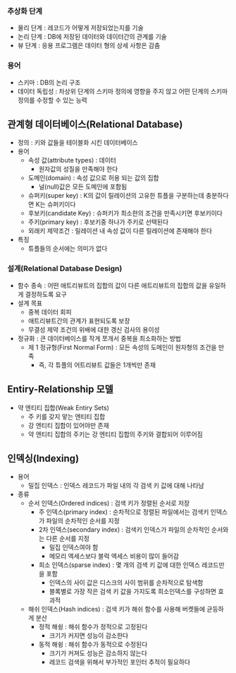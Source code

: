 ### 추상화 단계
- 물리 단계 : 레코드가 어떻게 저장되었는지를 기술
- 논리 단계 : DB에 저장된 데이터와 데이터간의 관계를 기술
- 뷰 단계 : 응용 프로그램은 데이터 형의 상세 사항은 감춤

### 용어
- 스키마 : DB의 논리 구조
- 데이터 독립성 : 차상위 단계의 스키마 정의에 영향을 주지 않고 어떤 단계의 스키마 정의를 수정할 수 있는 능력

## 관계형 데이터베이스(Relational Database)
- 정의 : 키와 값들을 테이블화 시킨 데이터베이스
- 용어
  - 속성 값(attribute types) : 데이터
    - 원자값의 성질을 만족해야 한다
  - 도메인(domain) : 속성 값으로 허용 되는 값의 집합
    - 널(null)값은 모든 도메인에 포함됨
  - 슈퍼키(super key) : K의 값이 릴레이션의 고유한 튜플을 구분하는데 충분하다면 K는 슈퍼키이다
  - 후보키(candidate Key) : 슈퍼키가 최소한의 조건을 만족시키면 후보키이다
  - 주키(primary key) : 후보키중 하나가 주키로 선택된다
  - 외래키 제약조건 : 릴레이션 내 속성 값이 다른 릴레이션에 존재해야 한다
- 특징
  - 튜플들의 순서에는 의미가 없다

### 설계(Relational Database Design)
- 함수 종속 : 어떤 애트리뷰트의 집합의 값이 다른 애트리뷰트의 집합의 값을 유일하게 결정하도록 요구
- 설계 목표
  - 중복 데이터 회피
  - 애트리뷰트간의 관계가 표현되도록 보장
  - 무결성 제약 조건의 위배에 대한 갱신 검사의 용이성
- 정규화 : 큰 데이터베이스를 작게 쪼개서 중복을 최소화하는 방법
  - 제 1 정규형(First Normal Form) : 모든 속성의 도메인이 원자형의 조건을 만족
    - 즉, 각 튜플의 어트리뷰트 값들은 1개씩만 존재

## Entiry-Relationship 모델
- 약 엔티티 집합(Weak Entiry Sets)
  - 주 키를 갖지 앟는 엔티티 집합
  - 강 엔티티 집합이 있어야만 존재
  - 약 엔티티 집합의 주키는 강 엔티티 집합의 주키와 결합되어 이루어짐
  
## 인덱싱(Indexing)
- 용어
  - 밀집 인덱스 : 인덱스 레코드가 파일 내의 각 검색 키 값에 대해 나타남
- 종류
  - 순서 인덱스(Ordered indices) : 검색 키가 정렬된 순서로 저장
    - 주 인덱스(primary index) : 순차적으로 정렬된 파일에서는 검색키 인덱스가 파일의 순차적인 순서를 지정
    - 2차 인덱스(secondary index) : 검색키 인덱스가 파일의 순차적인 순서와는 다른 순서를 지정
      - 밀집 인덱스여야 함
      - 메모리 엑세스보다 블럭 엑세스 비용이 많이 들어감
    - 희소 인덱스(sparse index) : 몇 개의 검색 키 값에 대한 인덱스 레코드만을 포함
      - 인덱스의 사이 값은 디스크의 사이 범위를 순차적으로 탐색함
      - 블록별로 가장 작은 검색 키 값을 가지도록 희소인덱스를 구성하면 효과적
  - 해쉬 인덱스(Hash indices) : 검색 키가 해쉬 함수를 사용해 버켓들에 균등하게 분산
    - 정적 해슁 : 해쉬 함수가 정적으로 고정된다
      - 크기가 커지면 성능이 감소한다
    - 동적 해슁 : 해쉬 함수가 동적으로 수정된다
      - 크기가 커져도 성능은 감소하지 않는다
      - 레코드 검색을 위해서 부가적인 포인터 추적이 필요하다
